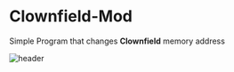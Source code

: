 # Clownfield-Mod
Simple Program that changes **Clownfield** memory address

![header](https://user-images.githubusercontent.com/60055343/199075293-33b7da83-7ad2-42ef-b843-1d69e2560233.jpg)
